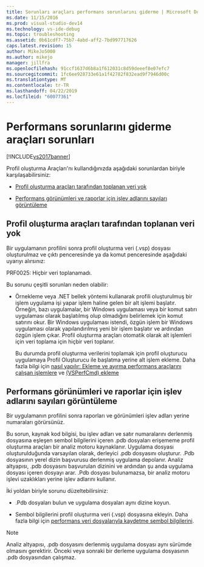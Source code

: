 ```yaml
---
title: Sorunları araçları performans sorunlarını giderme | Microsoft Docs
ms.date: 11/15/2016
ms.prod: visual-studio-dev14
ms.technology: vs-ide-debug
ms.topic: troubleshooting
ms.assetid: 0b61cdf7-75b7-4abd-aff2-7bd997717626
caps.latest.revision: 15
author: MikeJo5000
ms.author: mikejo
manager: jillfra
ms.openlocfilehash: 91ccf1637d6b8a1f612031c8d59deeef8e07efc7
ms.sourcegitcommit: 1fc6ee928733e61a1f42782f832ead9f7946d00c
ms.translationtype: MT
ms.contentlocale: tr-TR
ms.lasthandoff: 04/22/2019
ms.locfileid: "60077361"
---
```

# <a name="troubleshooting-performance-tools-issues"></a>Performans sorunlarını giderme araçları sorunları
[!INCLUDE[vs2017banner](../includes/vs2017banner.md)]

Profil oluşturma Araçları'nı kullandığınızda aşağıdaki sorunlardan biriyle karşılaşabilirsiniz:  
  
- [Profil oluşturma araçları tarafından toplanan veri yok](#NoDataCollected)  
  
- [Performans görünümleri ve raporlar için işlev adlarını sayıları görüntüleme](#NoSymbols)  
  
## <a name="NoDataCollected"></a> Profil oluşturma araçları tarafından toplanan veri yok  
 Bir uygulamanın profilini sonra profil oluşturma veri (.vsp) dosyası oluşturulmaz ve çıktı penceresinde ya da komut penceresinde aşağıdaki uyarıyı alırsınız:  
  
 PRF0025: Hiçbir veri toplanamadı.  
  
 Bu sorunu çeşitli sorunları neden olabilir:  
  
- Örnekleme veya .NET bellek yöntemi kullanarak profili oluşturulmuş bir işlem uygulama işi yapar işlem haline gelen bir alt işlemi başlatır. Örneğin, bazı uygulamalar, bir Windows uygulaması veya bir komut satırı uygulaması olarak başlatılmış olup olmadığını belirlemek için komut satırını okur. Bir Windows uygulaması istendi, özgün işlem bir Windows uygulaması olarak yapılandırılmış yeni bir işlem başlatır ve ardından özgün işlem çıkar. Profil oluşturma araçları otomatik olarak alt işlemleri için veri toplama için hiçbir veri toplanır.  
  
     Bu durumda profil oluşturma verilerini toplamak için profil oluşturucu uygulamaya Profil Oluşturucu ile başlatma yerine alt işlem ekleme. Daha fazla bilgi için [nasıl yapılır: Ekleme ve ayırma performans araçlarını çalışan işlemlere](../profiling/how-to-attach-and-detach-performance-tools-to-running-processes.md) ve [(VSPerfCmd) ekleme](../profiling/attach.md)  
  
## <a name="NoSymbols"></a> Performans görünümleri ve raporlar için işlev adlarını sayıları görüntüleme  
 Bir uygulamanın profilini sonra raporları ve görünümleri işlev adları yerine numaraları görürsünüz.  
  
 Bu sorun, kaynak kod bilgisi, bu işlev adları ve satır numaralarını derlenmiş dosyasına eşleşen sembol bilgilerini içeren .pdb dosyaları erişememe profil oluşturma araçları bir analiz motoru kaynaklanır. Uygulama dosyası oluşturulduğunda varsayılan olarak, derleyici .pdb dosyasını oluşturur. .Pdb dosyasının yerel dizin başvurusu derlenmiş uygulama depolanır. Analiz altyapısı, .pdb dosyasını başvurulan dizinini ve ardından şu anda uygulama dosyası içeren dosyayı arar. .Pdb dosyası bulunamazsa, bir analiz motoru işlevi uzaklıkları yerine işlev adlarını kullanır.  
  
 İki yoldan biriyle sorunu düzeltebilirsiniz:  
  
- .Pdb dosyaları bulun ve uygulama dosyaları aynı dizine koyun.  
  
- Sembol bilgilerini profil oluşturma veri (.vsp) dosyasına ekleyin. Daha fazla bilgi için [performans veri dosyalarıyla kaydetme sembol bilgilerini](../profiling/saving-symbol-information-with-performance-data-files.md).  
  
> [!NOTE]
>  Analiz altyapısı, .pdb dosyasını derlenmiş uygulama dosyası aynı sürümde olmasını gerektirir. Önceki veya sonraki bir derleme uygulama dosyasının .pdb dosyasından çalışmaz.
